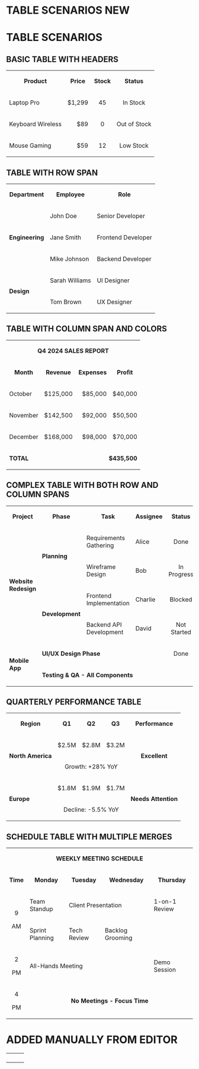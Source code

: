 # TABLE SCENARIOS NEW

# TABLE SCENARIOS

## BASIC TABLE WITH HEADERS

<table isTableHeaderOn="true" columnWidths="200,200,200,200">
  <tr>
    <td darkBackgroundColor="#1E40AF" align="center">
      <p><strong>Product</strong></p>
    </td>
    <td darkBackgroundColor="#1E40AF" align="center">
      <p><strong>Price</strong></p>
    </td>
    <td darkBackgroundColor="#1E40AF" align="center">
      <p><strong>Stock</strong></p>
    </td>
    <td darkBackgroundColor="#1E40AF" align="center">
      <p><strong>Status</strong></p>
    </td>
  </tr>
  <tr>
    <td darkBackgroundColor="#374151" align="left">
      <p>Laptop Pro</p>
    </td>
    <td darkBackgroundColor="#166534" align="right">
      <p>$1,299</p>
    </td>
    <td align="center">
      <p>45</p>
    </td>
    <td lightBackgroundColor="#22C55E" darkBackgroundColor="#14532D" align="center">
      <p>In Stock</p>
    </td>
  </tr>
  <tr>
    <td darkBackgroundColor="#374151" align="left">
      <p>Keyboard Wireless</p>
    </td>
    <td darkBackgroundColor="#991B1B" align="right">
      <p>$89</p>
    </td>
    <td align="center">
      <p>0</p>
    </td>
    <td lightBackgroundColor="#EF4444" darkBackgroundColor="#7F1D1D" align="center">
      <p>Out of Stock</p>
    </td>
  </tr>
  <tr>
    <td darkBackgroundColor="#374151" align="left">
      <p>Mouse Gaming</p>
    </td>
    <td darkBackgroundColor="#C2410C" align="right">
      <p>$59</p>
    </td>
    <td align="center">
      <p>12</p>
    </td>
    <td lightBackgroundColor="#F59E0B" darkBackgroundColor="#9A3412" align="center">
      <p>Low Stock</p>
    </td>
  </tr>
</table>

## TABLE WITH ROW SPAN

<table isTableHeaderOn="true" columnWidths="250,250,250">
  <tr>
    <td darkBackgroundColor="#1E3A8A" align="center">
      <p><strong>Department</strong></p>
    </td>
    <td darkBackgroundColor="#1E3A8A" align="center">
      <p><strong>Employee</strong></p>
    </td>
    <td darkBackgroundColor="#1E3A8A" align="center">
      <p><strong>Role</strong></p>
    </td>
  </tr>
  <tr>
    <td lightBackgroundColor="#3B82F6" darkBackgroundColor="#1E3A8A" align="left" rowSpan="3">
      <p><strong>Engineering</strong></p>
    </td>
    <td darkBackgroundColor="#1F2937" align="left">
      <p>John Doe</p>
    </td>
    <td darkBackgroundColor="#374151" align="left">
      <p>Senior Developer</p>
    </td>
  </tr>
  <tr>
    <td darkBackgroundColor="#1F2937" align="left">
      <p>Jane Smith</p>
    </td>
    <td darkBackgroundColor="#374151" align="left">
      <p>Frontend Developer</p>
    </td>
  </tr>
  <tr>
    <td darkBackgroundColor="#1F2937" align="left">
      <p>Mike Johnson</p>
    </td>
    <td darkBackgroundColor="#374151" align="left">
      <p>Backend Developer</p>
    </td>
  </tr>
  <tr>
    <td lightBackgroundColor="#8B5CF6" darkBackgroundColor="#6B21A8" align="left" rowSpan="2">
      <p><strong>Design</strong></p>
    </td>
    <td darkBackgroundColor="#581C87" align="left">
      <p>Sarah Williams</p>
    </td>
    <td darkBackgroundColor="#7C3AED" align="left">
      <p>UI Designer</p>
    </td>
  </tr>
  <tr>
    <td darkBackgroundColor="#581C87" align="left">
      <p>Tom Brown</p>
    </td>
    <td darkBackgroundColor="#7C3AED" align="left">
      <p>UX Designer</p>
    </td>
  </tr>
</table>

## TABLE WITH COLUMN SPAN AND COLORS

<table isTableHeaderOn="true" columnWidths="200,200,200,200">
  <tr>
    <td lightBackgroundColor="#10B981" darkBackgroundColor="#14532D" align="center" colSpan="4">
      <p><strong>Q4 2024 SALES REPORT</strong></p>
    </td>
  </tr>
  <tr>
    <td darkBackgroundColor="#1E40AF" align="center">
      <p><strong>Month</strong></p>
    </td>
    <td darkBackgroundColor="#1E40AF" align="center">
      <p><strong>Revenue</strong></p>
    </td>
    <td darkBackgroundColor="#1E40AF" align="center">
      <p><strong>Expenses</strong></p>
    </td>
    <td darkBackgroundColor="#1E40AF" align="center">
      <p><strong>Profit</strong></p>
    </td>
  </tr>
  <tr>
    <td darkBackgroundColor="#374151" align="left">
      <p>October</p>
    </td>
    <td lightBackgroundColor="#D1FAE5" darkBackgroundColor="#166534" align="right">
      <p>$125,000</p>
    </td>
    <td lightBackgroundColor="#FEE2E2" darkBackgroundColor="#991B1B" align="right">
      <p>$85,000</p>
    </td>
    <td lightBackgroundColor="#D1FAE5" darkBackgroundColor="#166534" align="right">
      <p>$40,000</p>
    </td>
  </tr>
  <tr>
    <td darkBackgroundColor="#374151" align="left">
      <p>November</p>
    </td>
    <td lightBackgroundColor="#D1FAE5" darkBackgroundColor="#166534" align="right">
      <p>$142,500</p>
    </td>
    <td lightBackgroundColor="#FEE2E2" darkBackgroundColor="#991B1B" align="right">
      <p>$92,000</p>
    </td>
    <td lightBackgroundColor="#D1FAE5" darkBackgroundColor="#166534" align="right">
      <p>$50,500</p>
    </td>
  </tr>
  <tr>
    <td darkBackgroundColor="#374151" align="left">
      <p>December</p>
    </td>
    <td lightBackgroundColor="#D1FAE5" darkBackgroundColor="#166534" align="right">
      <p>$168,000</p>
    </td>
    <td lightBackgroundColor="#FEE2E2" darkBackgroundColor="#991B1B" align="right">
      <p>$98,000</p>
    </td>
    <td lightBackgroundColor="#D1FAE5" darkBackgroundColor="#166534" align="right">
      <p>$70,000</p>
    </td>
  </tr>
  <tr>
    <td lightBackgroundColor="#FEF3C7" darkBackgroundColor="#C2410C" align="left">
      <p><strong>TOTAL</strong></p>
    </td>
    <td lightBackgroundColor="#FEF3C7" darkBackgroundColor="#C2410C" align="right" colSpan="3">
      <p><strong>$435,500</strong></p>
    </td>
  </tr>
</table>

## COMPLEX TABLE WITH BOTH ROW AND COLUMN SPANS

<table isTableHeaderOn="true" columnWidths="180,180,180,180,180">
  <tr>
    <td darkBackgroundColor="#1E3A8A" align="center">
      <p><strong>Project</strong></p>
    </td>
    <td darkBackgroundColor="#1E3A8A" align="center">
      <p><strong>Phase</strong></p>
    </td>
    <td darkBackgroundColor="#1E3A8A" align="center">
      <p><strong>Task</strong></p>
    </td>
    <td darkBackgroundColor="#1E3A8A" align="center">
      <p><strong>Assignee</strong></p>
    </td>
    <td darkBackgroundColor="#1E3A8A" align="center">
      <p><strong>Status</strong></p>
    </td>
  </tr>
  <tr>
    <td lightBackgroundColor="#60A5FA" darkBackgroundColor="#1E3A8A" align="left" rowSpan="4">
      <p><strong>Website Redesign</strong></p>
    </td>
    <td lightBackgroundColor="#A78BFA" darkBackgroundColor="#6B21A8" align="left" rowSpan="2">
      <p><strong>Planning</strong></p>
    </td>
    <td darkBackgroundColor="#374151" align="left">
      <p>Requirements Gathering</p>
    </td>
    <td darkBackgroundColor="#1F2937" align="left">
      <p>Alice</p>
    </td>
    <td lightBackgroundColor="#22C55E" darkBackgroundColor="#14532D" align="center">
      <p>Done</p>
    </td>
  </tr>
  <tr>
    <td darkBackgroundColor="#374151" align="left">
      <p>Wireframe Design</p>
    </td>
    <td darkBackgroundColor="#1F2937" align="left">
      <p>Bob</p>
    </td>
    <td lightBackgroundColor="#F59E0B" darkBackgroundColor="#9A3412" align="center">
      <p>In Progress</p>
    </td>
  </tr>
  <tr>
    <td lightBackgroundColor="#34D399" darkBackgroundColor="#14532D" align="left" rowSpan="2">
      <p><strong>Development</strong></p>
    </td>
    <td darkBackgroundColor="#374151" align="left">
      <p>Frontend Implementation</p>
    </td>
    <td darkBackgroundColor="#1F2937" align="left">
      <p>Charlie</p>
    </td>
    <td lightBackgroundColor="#EF4444" darkBackgroundColor="#7F1D1D" align="center">
      <p>Blocked</p>
    </td>
  </tr>
  <tr>
    <td darkBackgroundColor="#374151" align="left">
      <p>Backend API Development</p>
    </td>
    <td darkBackgroundColor="#1F2937" align="left">
      <p>David</p>
    </td>
    <td lightBackgroundColor="#3B82F6" darkBackgroundColor="#1E40AF" align="center">
      <p>Not Started</p>
    </td>
  </tr>
  <tr>
    <td lightBackgroundColor="#F472B6" darkBackgroundColor="#9F1239" align="left" rowSpan="2">
      <p><strong>Mobile App</strong></p>
    </td>
    <td lightBackgroundColor="#FCD34D" darkBackgroundColor="#C2410C" align="left" colSpan="3">
      <p><strong>UI/UX Design Phase</strong></p>
    </td>
    <td lightBackgroundColor="#22C55E" darkBackgroundColor="#14532D" align="center">
      <p>Done</p>
    </td>
  </tr>
  <tr>
    <td lightBackgroundColor="#FB7185" darkBackgroundColor="#9F1239" align="left" colSpan="4">
      <p><strong>Testing &#x26; QA - All Components</strong></p>
    </td>
  </tr>
</table>

## QUARTERLY PERFORMANCE TABLE

<table isTableHeaderOn="true" columnWidths="150,150,150,150,200">
  <tr>
    <td darkBackgroundColor="#1E40AF" align="center">
      <p><strong>Region</strong></p>
    </td>
    <td darkBackgroundColor="#1E40AF" align="center">
      <p><strong>Q1</strong></p>
    </td>
    <td darkBackgroundColor="#1E40AF" align="center">
      <p><strong>Q2</strong></p>
    </td>
    <td darkBackgroundColor="#1E40AF" align="center">
      <p><strong>Q3</strong></p>
    </td>
    <td darkBackgroundColor="#1E40AF" align="center">
      <p><strong>Performance</strong></p>
    </td>
  </tr>
  <tr>
    <td lightBackgroundColor="#6366F1" darkBackgroundColor="#1E3A8A" align="left" rowSpan="2">
      <p><strong>North America</strong></p>
    </td>
    <td lightBackgroundColor="#FEF3C7" darkBackgroundColor="#C2410C" align="right">
      <p>$2.5M</p>
    </td>
    <td lightBackgroundColor="#FEF3C7" darkBackgroundColor="#C2410C" align="right">
      <p>$2.8M</p>
    </td>
    <td lightBackgroundColor="#D1FAE5" darkBackgroundColor="#166534" align="right">
      <p>$3.2M</p>
    </td>
    <td lightBackgroundColor="#22C55E" darkBackgroundColor="#14532D" align="center" rowSpan="2">
      <p><strong>Excellent</strong></p>
    </td>
  </tr>
  <tr>
    <td lightBackgroundColor="#E0E7FF" darkBackgroundColor="#3730A3" align="center" colSpan="3">
      <p>Growth: +28% YoY</p>
    </td>
  </tr>
  <tr>
    <td lightBackgroundColor="#8B5CF6" darkBackgroundColor="#6B21A8" align="left" rowSpan="2">
      <p><strong>Europe</strong></p>
    </td>
    <td lightBackgroundColor="#FEF3C7" darkBackgroundColor="#C2410C" align="right">
      <p>$1.8M</p>
    </td>
    <td lightBackgroundColor="#FEF3C7" darkBackgroundColor="#C2410C" align="right">
      <p>$1.9M</p>
    </td>
    <td lightBackgroundColor="#FEE2E2" darkBackgroundColor="#991B1B" align="right">
      <p>$1.7M</p>
    </td>
    <td lightBackgroundColor="#F59E0B" darkBackgroundColor="#9A3412" align="center" rowSpan="2">
      <p><strong>Needs Attention</strong></p>
    </td>
  </tr>
  <tr>
    <td lightBackgroundColor="#FEE2E2" darkBackgroundColor="#7F1D1D" align="center" colSpan="3">
      <p>Decline: -5.5% YoY</p>
    </td>
  </tr>
</table>

## SCHEDULE TABLE WITH MULTIPLE MERGES

<table isTableHeaderOn="true" columnWidths="200,150,150,150,150">
  <tr>
    <td lightBackgroundColor="#0EA5E9" darkBackgroundColor="#0C4A6E" align="center" colSpan="5">
      <p><strong>WEEKLY MEETING SCHEDULE</strong></p>
    </td>
  </tr>
  <tr>
    <td darkBackgroundColor="#1E40AF" align="center">
      <p><strong>Time</strong></p>
    </td>
    <td darkBackgroundColor="#1E40AF" align="center">
      <p><strong>Monday</strong></p>
    </td>
    <td darkBackgroundColor="#1E40AF" align="center">
      <p><strong>Tuesday</strong></p>
    </td>
    <td darkBackgroundColor="#1E40AF" align="center">
      <p><strong>Wednesday</strong></p>
    </td>
    <td darkBackgroundColor="#1E40AF" align="center">
      <p><strong>Thursday</strong></p>
    </td>
  </tr>
  <tr>
    <td lightBackgroundColor="#F3F4F6" darkBackgroundColor="#374151" align="center" rowSpan="2">
      <p>9</p><div></div> AM<p></p>
    </td>
    <td lightBackgroundColor="#DBEAFE" darkBackgroundColor="#1E40AF" align="left">
      <p>Team Standup</p>
    </td>
    <td lightBackgroundColor="#D1FAE5" darkBackgroundColor="#14532D" align="left" colSpan="2">
      <p>Client Presentation</p>
    </td>
    <td lightBackgroundColor="#FCE7F3" darkBackgroundColor="#9F1239" align="left">
      <p>1-on-1 Review</p>
    </td>
  </tr>
  <tr>
    <td lightBackgroundColor="#FEF3C7" darkBackgroundColor="#C2410C" align="left">
      <p>Sprint Planning</p>
    </td>
    <td lightBackgroundColor="#E0E7FF" darkBackgroundColor="#3730A3" align="left">
      <p>Tech Review</p>
    </td>
    <td lightBackgroundColor="#FEF3C7" darkBackgroundColor="#C2410C" align="left">
      <p>Backlog Grooming</p>
    </td>
    <td lightBackgroundColor="#F9FAFB" darkBackgroundColor="#1F2937" align="left">
      <p> </p>
    </td>
  </tr>
  <tr>
    <td lightBackgroundColor="#F3F4F6" darkBackgroundColor="#374151" align="center">
      <p>2</p><div></div> PM<p></p>
    </td>
    <td lightBackgroundColor="#FEE2E2" darkBackgroundColor="#991B1B" align="left" colSpan="3">
      <p>All-Hands Meeting</p>
    </td>
    <td lightBackgroundColor="#FCD34D" darkBackgroundColor="#9A3412" align="left">
      <p>Demo Session</p>
    </td>
  </tr>
  <tr>
    <td lightBackgroundColor="#F3F4F6" darkBackgroundColor="#374151" align="center">
      <p>4</p><div></div> PM<p></p>
    </td>
    <td lightBackgroundColor="#ECFDF5" darkBackgroundColor="#14532D" align="center" colSpan="4">
      <p><strong>No Meetings - Focus Time</strong></p>
    </td>
  </tr>
</table>

# ADDED MANUALLY FROM EDITOR

<table isTableHeaderOn="true" columnWidths="220,220,221">
  <tr>
    <td darkBackgroundColor="#B91C1C" lightBackgroundColor="#EF4444">
    </td>
    <td>
    </td>
    <td>
    </td>
  </tr>
  <tr>
    <td>
    </td>
    <td>
    </td>
    <td lightBackgroundColor="#A5F3FC">
    </td>
  </tr>
  <tr>
    <td lightBackgroundColor="#C2410C">
    </td>
    <td darkBackgroundColor="#14B8A6" lightBackgroundColor="#14B8A6">
    </td>
    <td darkBackgroundColor="#BBF7D0">
    </td>
  </tr>
  <tr>
    <td>
    </td>
    <td>
    </td>
    <td>
    </td>
  </tr>
</table>



